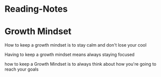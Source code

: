 # Reading-Notes 

# Growth Mindset
How to keep a growth mindset is to stay calm and don't lose your cool

Having to keep a growth mindset means always staying focused 

how to keep a Growth Mindset is to always think about how you're going to reach your goals